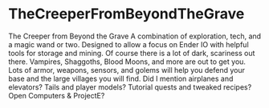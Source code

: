 # TheCreeperFromBeyondTheGrave
The Creeper from Beyond the Grave    A combination of exploration, tech, and a magic wand or two.  Designed to allow a focus on Ender IO with helpful tools for storage and mining.   Of course there is a lot of dark, scariness out there.  Vampires, Shaggoths, Blood Moons, and more are out to get you.  Lots of armor, weapons, sensors, and golems will help you defend your base and the large villages you will find.    Did I mention airplanes and elevators?  Tails and player models?  Tutorial quests and tweaked recipes?  Open Computers &amp; ProjectE?  
